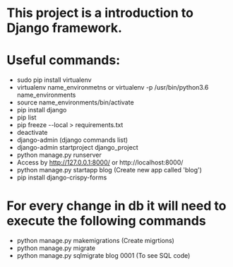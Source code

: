 # This project is a introduction to Django framework.

# Useful commands:
- sudo pip install virtualenv
- virtualenv name_environmetns or virtualenv -p /usr/bin/python3.6 name_environments
- source name_environments/bin/activate
- pip install django
- pip list
- pip freeze --local > requirements.txt 
- deactivate
- django-admin (django commands list)
- django-admin startproject django_project
- python manage.py runserver
- Access by http://127.0.0.1:8000/ or http://localhost:8000/
- python manage.py startapp blog (Create new app called 'blog')
- pip install django-crispy-forms

# For every change in db it will need to execute the following commands
- python manage.py makemigrations (Create migrtions)
- python manage.py migrate
- python manage.py sqlmigrate blog 0001 (To see SQL code)

